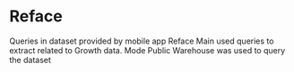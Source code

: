 # Reface
Queries in dataset provided by mobile app Reface
Main used queries to extract related to Growth data. Mode Public Warehouse was used to query the dataset
